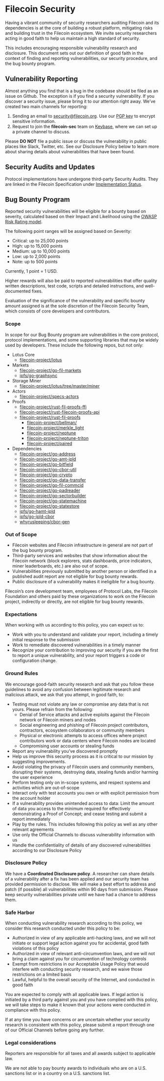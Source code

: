 # Filecoin Security

Having a vibrant community of security researchers auditing Filecoin and its dependencies is at the core of building a robust platform, mitigating risks and building trust in the Filecoin ecosystem. We invite security researchers acting in good faith to help us maintain a high standard of security.

This includes encouraging responsible vulnerability research and disclosure. This document sets out our definition of good faith in the context of finding and reporting vulnerabilities, our security procedure, and the bug bounty program.

## Vulnerability Reporting

Almost anything you find that is a bug in the codebase should be filed as an issue on Github. The exception is if you find a security vulnerability. If you discover a security issue, please bring it to our attention right away. We’ve created two main channels for reporting:

1. Sending an email to [security@filecoin.org](mailto:security@filecoin.org). Use our [PGP key](https://github.com/filecoin-project/community/blob/master/public.key) to encrypt sensitive information.
1. Request to join the **filecoin-sec** team on [Keybase](http://keybase.io), where we can set up a private channel to discuss.

Please **DO NOT** file a public issue or discuss the vulnerability in public places like Slack, Twitter, etc. See our Disclosure Policy below to learn more about sharing details about vulnerabilities that have been found.

## Security Audits and Updates

Protocol implementations have undergone third-party Security Audits. They are linked in the Filecoin Specification under [Implementation Status](https://spec.filecoin.io/#intro__implementations-status).

## Bug Bounty Program

Reported security vulnerabilities will be eligible for a bounty based on severity, calculated based on their Impact and Likelihood using the [OWASP Risk Rating model](https://owasp.org/www-community/OWASP_Risk_Rating_Methodology).

The following point ranges will be assigned based on Severity:

- Critical: up to 25,000 points
- High: up to 15,000 points
- Medium: up to 10,000 points
- Low: up to 2,000 points
- Note: up to 500 points

Currently, 1 point = 1 USD.

Higher rewards will also be paid to reported vulnerabilities that offer quality written descriptions, test code, scripts and detailed instructions, and well-documented fixes.

Evaluation of the significance of the vulnerability and specific bounty amount assigned is at the sole discretion of the Filecoin Security Team, which consists of core developers and contributors.

### Scope

In scope for our Bug Bounty program are vulnerabilities in the core protocol, protocol implementations, and some supporting libraries that may be widely used by developers. These include the following repos, but not only:

- Lotus Core
  - [filecoin-project/lotus](https://github.com/filecoin-project/lotus)
- Markets
  - [filecoin-project/go-fil-markets](https://github.com/filecoin-project/go-fil-markets)
  - [ipfs/go-graphsync](https://github.com/ipfs/go-graphsync)
- Storage Miner
  - [filecoin-project/lotus/tree/master/miner](https://github.com/filecoin-project/lotus/tree/master/miner)
- Actors
  - [filecoin-project/specs-actors](https://github.com/filecoin-project/specs-actors)
- Proofs
  - [filecoin-project/rust-fil-proofs-ffi](https://github.com/filecoin-project/rust-fil-proofs-ffi)
  - [filecoin-project/rust-filecoin-proofs-api](https://github.com/filecoin-project/rust-filecoin-proofs-api)
  - [filecoin-project/rust-fil-proofs](https://github.com/filecoin-project/rust-fil-proofs)
    - [filecoin-project/bellman/](https://github.com/filecoin-project/bellman/)
    - [filecoin-project/merkle_light](https://github.com/filecoin-project/merkle_light)
    - [filecoin-project/neptune](https://github.com/filecoin-project/neptune)
    - [filecoin-project/neptune-triton](https://github.com/filecoin-project/neptune-triton)
    - [filecoin-project/paired](https://github.com/filecoin-project/paired)
- Dependencies
  - [filecoin-project/go-address](https://github.com/filecoin-project/go-address)
  - [filecoin-project/go-amt-ipld](https://github.com/filecoin-project/go-amt-ipld)
  - [filecoin-project/go-bitfield](https://github.com/filecoin-project/go-bitfield)
  - [filecoin-project/go-cbor-util](https://github.com/filecoin-project/go-cbor-util)
  - [filecoin-project/go-crypto](https://github.com/filecoin-project/go-crypto)
  - [filecoin-project/go-data-transfer](https://github.com/filecoin-project/go-data-transfer)
  - [filecoin-project/go-fil-commcid](https://github.com/filecoin-project/go-fil-commcid)
  - [filecoin-project/go-padreader](https://github.com/filecoin-project/go-padreader)
  - [filecoin-project/go-sectorbuilder](https://github.com/filecoin-project/go-sectorbuilder)
  - [filecoin-project/go-statemachine](https://github.com/filecoin-project/go-statemachine)
  - [filecoin-project/go-statestore](https://github.com/filecoin-project/go-statestore)
  - [ipfs/go-hamt-ipld](https://github.com/ipfs/go-hamt-ipld)
  - [ipfs/go-ipld-cbor](https://github.com/ipfs/go-ipld-cbor)
  - [whyrusleeping/cbor-gen](https://github.com/whyrusleeping/cbor-gen)

### Out of Scope

- Filecoin websites and Filecoin infrastructure in general are not part of the bug bounty program.
- Third-party services and websites that show information about the Filecoin network (block explorers, stats dashboards, price indicators, miner leaderboards, etc.) are also out of scope.
- Vulnerabilities previously submitted by another person or identified in a published audit report are not eligible for bug bounty rewards.
- Public disclosure of a vulnerability makes it ineligible for a bug bounty.

Filecoin’s core development team, employees of Protocol Labs, the Filecoin Foundation and others paid by these organizations to work on the Filecoin project, indirectly or directly, are not eligible for bug bounty rewards.

### Expectations

When working with us according to this policy, you can expect us to:

- Work with you to understand and validate your report, including a timely initial response to the submission
- Work to remediate discovered vulnerabilities in a timely manner
- Recognize your contribution to improving our security if you are the first to report a unique vulnerability, and your report triggers a code or configuration change.

### Ground Rules

We encourage good-faith security research and ask that you follow these guidelines to avoid any confusion between legitimate research and malicious attack, we ask that you attempt, in good faith, to:

- Testing must not violate any law or compromise any data that is not yours. Please refrain from the following:
  - Denial of Service attacks and active exploits against the Filecoin network or Filecoin miners and nodes
  - Social engineering and phishing of Filecoin project contributors, contractors, ecosystem collaborators or community members
  - Physical or electronic attempts to access offices where project contributors work or data centers where Filecoin nodes are located
  - Compromising user accounts or stealing funds
- Report any vulnerability you’ve discovered promptly
- Help us improve this security process as it is critical to our mission by suggesting improvements.
- Avoid violating the privacy of Filecoin users and community members, disrupting their systems, destroying data, stealing funds and/or harming the user experience
- Perform testing only on in-scope systems, and respect systems and activities which are out-of-scope
- Interact only with test accounts you own or with explicit permission from the account holder
- If a vulnerability provides unintended access to data: Limit the amount of data you access to the minimum required for effectively demonstrating a Proof of Concept; and cease testing and submit a report immediately
- Play by the rules. This includes following this policy as well as any other relevant agreements
- Use only the Official Channels to discuss vulnerability information with us
- Handle the confidentiality of details of any discovered vulnerabilities according to our Disclosure Policy

### Disclosure Policy

We have a **Coordinated Disclosure policy**.  A researcher can share details of a vulnerability after a fix has been applied and our security team has provided permission to disclose. We will make a best effort to address and patch (if possible) all vulnerabilities within 90 days from submission. Please keep security vulnerabilities private until we have had a chance to address them.

### Safe Harbor

When conducting vulnerability research according to this policy, we consider this research conducted under this policy to be:

- Authorized in view of any applicable anti-hacking laws, and we will not initiate or support legal action against you for accidental, good faith violations of this policy
- Authorized in view of relevant anti-circumvention laws, and we will not bring a claim against you for circumvention of technology controls
- Exempt from restrictions in our Acceptable Usage Policy that would interfere with conducting security research, and we waive those restrictions on a limited basis
- Lawful, helpful to the overall security of the Internet, and conducted in good faith

You are expected to comply with all applicable laws. If legal action is initiated by a third party against you and you have complied with this policy, we will take steps to make it known that your actions were conducted in compliance with this policy.

If at any time you have concerns or are uncertain whether your security research is consistent with this policy, please submit a report through one of our Official Channels before going any further.

### Legal considerations

Reporters are responsible for all taxes and all awards subject to applicable law.

We are not able to pay bounty awards to individuals who are on a U.S. sanctions list or in a country on a U.S. sanctions list.
